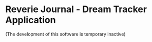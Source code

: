 # Reverie Journal - Dream Tracker Application
(The development of this software is temporary inactive)